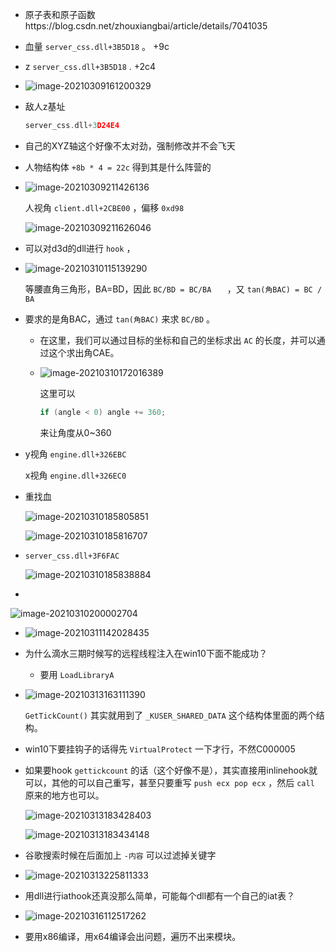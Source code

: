 + 原子表和原子函数https://blog.csdn.net/zhouxiangbai/article/details/7041035

+ 血量 `server_css.dll+3B5D18` 。 +9c

+ z `server_css.dll+3B5D18` . +2c4

+ ![image-20210309161200329](C:\Users\雨初\AppData\Roaming\Typora\typora-user-images\image-20210309161200329.png)

+ 敌人z基址

  ```c
  server_css.dll+3D24E4
  ```

+ 自己的XYZ轴这个好像不太对劲，强制修改并不会飞天

+ 人物结构体 `+8b * 4 = 22c` 得到其是什么阵营的

+ ![image-20210309211426136](https://raw.githubusercontent.com/smallzhong/picgo-pic-bed/master/image-20210309211426136.png)

  人视角 `client.dll+2CBE00` ，偏移 `0xd98`

  ![image-20210309211626046](https://raw.githubusercontent.com/smallzhong/picgo-pic-bed/master/image-20210309211626046.png)

+ 可以对d3d的dll进行 `hook` ，

+ ![image-20210310115139290](https://raw.githubusercontent.com/smallzhong/picgo-pic-bed/master/image-20210310115139290.png)

  等腰直角三角形，BA=BD，因此 `BC/BD = BC/BA	` ，又 `tan(角BAC) = BC / BA`

+ 要求的是角BAC，通过 `tan(角BAC)` 来求 `BC/BD` 。

  + 在这里，我们可以通过目标的坐标和自己的坐标求出 `AC` 的长度，并可以通过这个求出角CAE。
  
  + ![image-20210310172016389](https://raw.githubusercontent.com/smallzhong/picgo-pic-bed/master/image-20210310172016389.png)
  
    这里可以
  
    ```cpp
    if (angle < 0) angle += 360;
    ```
  
    来让角度从0~360
  
+ y视角 `engine.dll+326EBC` 

  x视角 `engine.dll+326EC0`

+ 重找血

  ![image-20210310185805851](https://raw.githubusercontent.com/smallzhong/picgo-pic-bed/master/image-20210310185805851.png)

  ![image-20210310185816707](https://raw.githubusercontent.com/smallzhong/picgo-pic-bed/master/image-20210310185816707.png)

+ `server_css.dll+3F6FAC` 

  ![image-20210310185838884](https://raw.githubusercontent.com/smallzhong/picgo-pic-bed/master/image-20210310185838884.png)

+ 

![image-20210310200002704](https://raw.githubusercontent.com/smallzhong/picgo-pic-bed/master/image-20210310200002704.png)

+ ![image-20210311142028435](https://raw.githubusercontent.com/smallzhong/picgo-pic-bed/master/image-20210311142028435.png)

+ 为什么滴水三期时候写的远程线程注入在win10下面不能成功？

  + 要用 `LoadLibraryA`

+ ![image-20210313163111390](https://raw.githubusercontent.com/smallzhong/picgo-pic-bed/master/image-20210313163111390.png)

  `GetTickCount()` 其实就用到了 `_KUSER_SHARED_DATA` 这个结构体里面的两个结构。

+ win10下要挂钩子的话得先 `VirtualProtect` 一下才行，不然C000005

+ 如果要hook `gettickcount` 的话（这个好像不是），其实直接用inlinehook就可以，其他的可以自己重写，甚至只要重写 `push ecx pop ecx` ，然后 `call` 原来的地方也可以。

  ![image-20210313183428403](https://raw.githubusercontent.com/smallzhong/picgo-pic-bed/master/image-20210313183428403.png)

  ![image-20210313183434148](https://raw.githubusercontent.com/smallzhong/picgo-pic-bed/master/image-20210313183434148.png)

+ 谷歌搜索时候在后面加上 `-内容` 可以过滤掉关键字

+ ![image-20210313225811333](https://raw.githubusercontent.com/smallzhong/picgo-pic-bed/master/image-20210313225811333.png)

+ 用dll进行iathook还真没那么简单，可能每个dll都有一个自己的iat表？

+ ![image-20210316112517262](https://raw.githubusercontent.com/smallzhong/picgo-pic-bed/master/image-20210316112517262.png)

+ 要用x86编译，用x64编译会出问题，遍历不出来模块。